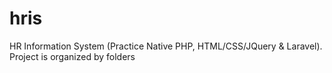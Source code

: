 # hris
HR Information System (Practice Native PHP, HTML/CSS/JQuery &amp; Laravel). Project is organized by folders
